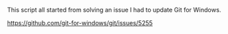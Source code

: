 This script all started from solving an issue I had to update Git for Windows.

https://github.com/git-for-windows/git/issues/5255 
